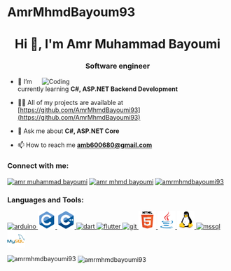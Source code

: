 # AmrMhmdBayoum93
<h1 align="center">Hi 👋, I'm Amr Muhammad Bayoumi</h1>
<h3 align="center">Software engineer</h3>

<img
  align="right"
  alt="Coding"
  width="425"
  src="https://upload.wikimedia.org/wikipedia/commons/thumb/e/ee/.NET_Core_Logo.svg/512px-.NET_Core_Logo.svg.png?20210328084203"
/>


- 🌱 I’m currently learning **C#, ASP.NET Backend Development**

- 👨‍💻 All of my projects are available at [https://github.com/AmrMhmdBayoumi93](https://github.com/AmrMhmdBayoumi93)

- 💬 Ask me about **C#, ASP.NET Core**

- 📫 How to reach me **amb600680@gmail.com**

<h3 align="left">Connect with me:</h3>
<p align="left">
<a href="https://linkedin.com/in/amr muhammad bayoumi" target="blank"><img align="center" src="https://raw.githubusercontent.com/rahuldkjain/github-profile-readme-generator/master/src/images/icons/Social/linked-in-alt.svg" alt="amr muhammad bayoumi" height="30" width="40" /></a>
<a href="https://fb.com/amr mhmd bayoumi" target="blank"><img align="center" src="https://raw.githubusercontent.com/rahuldkjain/github-profile-readme-generator/master/src/images/icons/Social/facebook.svg" alt="amr mhmd bayoumi" height="30" width="40" /></a>
<a href="https://codeforces.com/profile/amrmhmdbayoumi93" target="blank"><img align="center" src="https://raw.githubusercontent.com/rahuldkjain/github-profile-readme-generator/master/src/images/icons/Social/codeforces.svg" alt="amrmhmdbayoumi93" height="30" width="40" /></a>
</p>

<h3 align="left">Languages and Tools:</h3>
<p align="left"> <a href="https://www.arduino.cc/" target="_blank" rel="noreferrer"> <img src="https://cdn.worldvectorlogo.com/logos/arduino-1.svg" alt="arduino" width="40" height="40"/> </a> <a href="https://www.cprogramming.com/" target="_blank" rel="noreferrer"> <img src="https://raw.githubusercontent.com/devicons/devicon/master/icons/c/c-original.svg" alt="c" width="40" height="40"/> </a> <a href="https://www.w3schools.com/cpp/" target="_blank" rel="noreferrer"> <img src="https://raw.githubusercontent.com/devicons/devicon/master/icons/cplusplus/cplusplus-original.svg" alt="cplusplus" width="40" height="40"/> </a> <a href="https://dart.dev" target="_blank" rel="noreferrer"> <img src="https://www.vectorlogo.zone/logos/dartlang/dartlang-icon.svg" alt="dart" width="40" height="40"/> </a> <a href="https://flutter.dev" target="_blank" rel="noreferrer"> <img src="https://www.vectorlogo.zone/logos/flutterio/flutterio-icon.svg" alt="flutter" width="40" height="40"/> </a> <a href="https://git-scm.com/" target="_blank" rel="noreferrer"> <img src="https://www.vectorlogo.zone/logos/git-scm/git-scm-icon.svg" alt="git" width="40" height="40"/> </a> <a href="https://www.w3.org/html/" target="_blank" rel="noreferrer"> <img src="https://raw.githubusercontent.com/devicons/devicon/master/icons/html5/html5-original-wordmark.svg" alt="html5" width="40" height="40"/> </a> <a href="https://www.java.com" target="_blank" rel="noreferrer"> <img src="https://raw.githubusercontent.com/devicons/devicon/master/icons/java/java-original.svg" alt="java" width="40" height="40"/> </a> <a href="https://www.linux.org/" target="_blank" rel="noreferrer"> <img src="https://raw.githubusercontent.com/devicons/devicon/master/icons/linux/linux-original.svg" alt="linux" width="40" height="40"/> </a> <a href="https://www.microsoft.com/en-us/sql-server" target="_blank" rel="noreferrer"> <img src="https://www.svgrepo.com/show/303229/microsoft-sql-server-logo.svg" alt="mssql" width="40" height="40"/> </a> <a href="https://www.mysql.com/" target="_blank" rel="noreferrer"> <img src="https://raw.githubusercontent.com/devicons/devicon/master/icons/mysql/mysql-original-wordmark.svg" alt="mysql" width="40" height="40"/> </a> </p>

<p><img align="left" src="https://github-readme-stats.vercel.app/api/top-langs?username=amrmhmdbayoumi93&show_icons=true&locale=en&layout=compact" alt="amrmhmdbayoumi93" /></p>

<p>&nbsp;<img align="center" src="https://github-readme-stats.vercel.app/api?username=amrmhmdbayoumi93&show_icons=true&locale=en" alt="amrmhmdbayoumi93" /></p>

